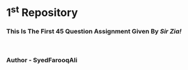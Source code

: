 <h1>1<sup>st</sup> Repository</h1>
<h3>This Is The First 45 Question Assignment Given By <i>Sir Zia!</i></h3>
<br>
<h3>Author - SyedFarooqAli</h3>
